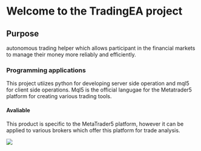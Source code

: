 
<h1>Welcome to the TradingEA project</h1>

<h2>Purpose</h2>

<p1>autonomous trading helper which allows participant in the financial markets to manage their money more reliably and efficiently.</p1> 

<h3>Programming applications</h3>
<p>This project utiizes python for developing server side operation and mql5 for client side operations. Mql5 is the official langugae for the Metatrader5 platform for creating various trading tools.
</p>

<h4>Avaliable</h4>
<p>This product is specific to the MetaTrader5 platform, however it can be applied to various brokers which offer this platform for trade analysis.</p>
<image src="https://www.google.com/url?sa=i&url=https%3A%2F%2Fen.m.wikipedia.org%2Fwiki%2FFile%3APython-logo-notext.svg&psig=AOvVaw2GES6Bgt_EL0zaLZF9qrLE&ust=1709432286796000&source=images&cd=vfe&opi=89978449&ved=0CBMQjRxqFwoTCJC_4dTB1IQDFQAAAAAdAAAAABAE"></image>




